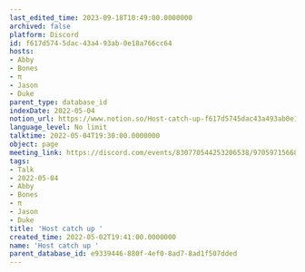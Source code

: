 ```yaml
---
last_edited_time: 2023-09-18T10:49:00.0000000
archived: false
platform: Discord
id: f617d574-5dac-43a4-93ab-0e18a766cc64
hosts:
- Abby
- Bones
- π
- Jason
- Duke
parent_type: database_id
indexDate: 2022-05-04
notion_url: https://www.notion.so/Host-catch-up-f617d5745dac43a493ab0e18a766cc64
language_level: No limit
talktime: 2022-05-04T19:30:00.0000000
object: page
meeting_link: https://discord.com/events/830770544253206538/970597156681568276
tags:
- Talk
- 2022-05-04
- Abby
- Bones
- π
- Jason
- Duke
title: 'Host catch up '
created_time: 2022-05-02T19:41:00.0000000
name: 'Host catch up '
parent_database_id: e9339446-880f-4ef0-8ad7-8ad1f507dded
---
```





